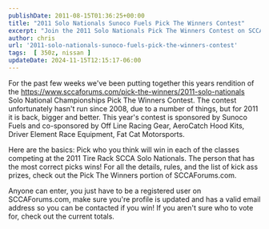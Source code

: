 ```yaml
---
publishDate: 2011-08-15T01:36:25+00:00
title: "2011 Solo Nationals Sunoco Fuels Pick The Winners Contest"
excerpt: "Join the 2011 Solo Nationals Pick The Winners Contest on SCCAForums.com. Predict the winners, follow the rules, and you could win exciting prizes!"
author: chris
url: '2011-solo-nationals-sunoco-fuels-pick-the-winners-contest'
tags:  [ 350z, nissan ] 
updateDate: 2024-11-15T12:15:17-06:00
---
```


For the past few weeks we've been putting together this years rendition of the https://www.sccaforums.com/pick-the-winners/2011-solo-nationals Solo National Championships Pick The Winners Contest. The contest unfortunately hasn't run since 2008, due to a number of things, but for 2011 it is back, bigger and better. This year's contest is sponsored by Sunoco Fuels and co-sponsored by Off Line Racing Gear, AeroCatch Hood Kits, Driver Element Race Equipment, Fat Cat Motorsports.

Here are the basics: Pick who you think will win in each of the classes competing at the 2011 Tire Rack SCCA Solo Nationals. The person that has the most correct picks wins! For all the details, rules, and the list of kick ass prizes, check out the Pick The Winners portion of SCCAForums.com.

Anyone can enter, you just have to be a registered user on SCCAForums.com, make sure you're profile is updated and has a valid email address so you can be contacted if you win! If you aren't sure who to vote for, check out the current totals.
